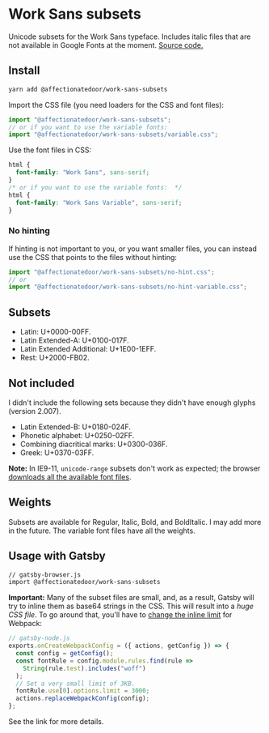 # Work Sans subsets

Unicode subsets for the Work Sans typeface. Includes italic files that are not available in Google Fonts at the moment. [Source code.](https://github.com/MarkosKon/theme-playground/tree/master/packages/unicode-subsets/work-sans-subsets)

## Install

```bash
yarn add @affectionatedoor/work-sans-subsets
```

Import the CSS file (you need loaders for the CSS and font files):

```js
import "@affectionatedoor/work-sans-subsets";
// or if you want to use the variable fonts:
import "@affectionatedoor/work-sans-subsets/variable.css";
```

Use the font files in CSS:

```css
html {
  font-family: "Work Sans", sans-serif;
}
/* or if you want to use the variable fonts:  */
html {
  font-family: "Work Sans Variable", sans-serif;
}
```

### No hinting

If hinting is not important to you, or you want smaller files, you can instead use the CSS that points to the files without hinting:

```js
import "@affectionatedoor/work-sans-subsets/no-hint.css";
// or
import "@affectionatedoor/work-sans-subsets/no-hint-variable.css";
```

## Subsets

- Latin: U+0000-00FF.
- Latin Extended-A: U+0100-017F.
- Latin Extended Additional: U+1E00-1EFF.
- Rest: U+2000-FB02.

## Not included

I didn't include the following sets because they didn't have enough glyphs (version 2.007).

- Latin Extended-B: U+0180-024F.
- Phonetic alphabet: U+0250-02FF.
- Combining diacritical marks: U+0300-036F.
- Greek: U+0370-03FF.

**Note:** In IE9-11, `unicode-range` subsets don't work as expected; the browser [downloads all the available font files](https://caniuse.com/#feat=font-unicode-range).

## Weights

Subsets are available for Regular, Italic, Bold, and BoldItalic. I may add more in the future. The variable font files have all the weights.

## Usage with Gatsby

```bash
// gatsby-browser.js
import @affectionatedoor/work-sans-subsets
```

**Important:** Many of the subset files are small, and, as a result, Gatsby will try to inline them as base64 strings in the CSS. This will result into a _huge CSS file_. To go around that, you'll have to [change the inline limit](https://github.com/KyleAMathews/typefaces/issues/104) for Webpack:

```js
// gatsby-node.js
exports.onCreateWebpackConfig = ({ actions, getConfig }) => {
  const config = getConfig();
  const fontRule = config.module.rules.find(rule =>
    String(rule.test).includes("woff")
  );
  // Set a very small limit of 3KB.
  fontRule.use[0].options.limit = 3000;
  actions.replaceWebpackConfig(config);
};
```

See the link for more details.

